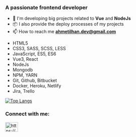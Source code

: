 <h3>A passionate frontend developer</h3>

- 🌱 I'm developing big projects related to **Vue** and **NodeJs**
- 📦 I also provide the deploy processes of my projects
- 📫 How to reach me **ahmetilhan.dev@gmail.com**
* HTML5
* CSS3, SASS, SCSS, LESS
* JavaScript, ES5, ES6
* Vue3, React
* NodeJs
* Mongodb
* NPM, YARN
* Git, Github, Bitbucket
* Docker, Heroku, Netlify
* Jira, Trello

[![Top Langs](https://github-readme-stats.vercel.app/api/top-langs/?username=ahmetilhan24&theme=algolia)](https://github.com/ahmetilhan24)

<h3 align="left">Connect with me:</h3>
<p align="left">
<a href="https://www.linkedin.com/in/ahmetilhan24" target="blank"><img align="center" src="https://raw.githubusercontent.com/rahuldkjain/github-profile-readme-generator/master/src/images/icons/Social/linked-in-alt.svg" alt="https://www.linkedin.com/in/ahmetilhan24" height="30" width="40" /></a>
</p>

